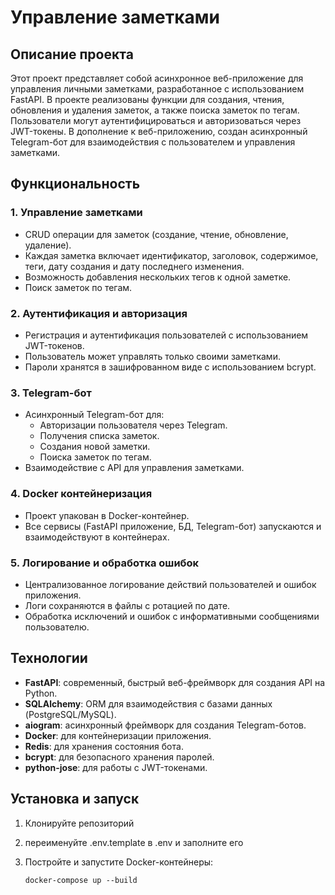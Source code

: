#  Управление заметками

## Описание проекта

Этот проект представляет собой асинхронное веб-приложение для управления личными заметками, разработанное с использованием FastAPI.
В проекте реализованы функции для создания, чтения, обновления и удаления заметок, а также поиска заметок по тегам. 
Пользователи могут аутентифицироваться и авторизоваться через JWT-токены. 
В дополнение к веб-приложению, создан асинхронный Telegram-бот для взаимодействия с пользователем и управления заметками.

## Функциональность

### 1. Управление заметками
- CRUD операции для заметок (создание, чтение, обновление, удаление).
- Каждая заметка включает идентификатор, заголовок, содержимое, теги, дату создания и дату последнего изменения.
- Возможность добавления нескольких тегов к одной заметке.
- Поиск заметок по тегам.

### 2. Аутентификация и авторизация
- Регистрация и аутентификация пользователей с использованием JWT-токенов.
- Пользователь может управлять только своими заметками.
- Пароли хранятся в зашифрованном виде с использованием bcrypt.

### 3. Telegram-бот
- Асинхронный Telegram-бот для:
  - Авторизации пользователя через Telegram.
  - Получения списка заметок.
  - Создания новой заметки.
  - Поиска заметок по тегам.
- Взаимодействие с API для управления заметками.

### 4. Docker контейнеризация
- Проект упакован в Docker-контейнер.
- Все сервисы (FastAPI приложение, БД, Telegram-бот) запускаются и взаимодействуют в контейнерах.

### 5. Логирование и обработка ошибок
- Централизованное логирование действий пользователей и ошибок приложения.
- Логи сохраняются в файлы с ротацией по дате.
- Обработка исключений и ошибок с информативными сообщениями пользователю.

## Технологии

- **FastAPI**: современный, быстрый веб-фреймворк для создания API на Python.
- **SQLAlchemy**: ORM для взаимодействия с базами данных (PostgreSQL/MySQL).
- **aiogram**: асинхронный фреймворк для создания Telegram-ботов.
- **Docker**: для контейнеризации приложения.
- **Redis**: для хранения состояния бота.
- **bcrypt**: для безопасного хранения паролей.
- **python-jose**: для работы с JWT-токенами.

## Установка и запуск

1. Клонируйте репозиторий

2. переименуйте .env.template в .env и заполните его 

3. Постройте и запустите Docker-контейнеры:
    ```
    docker-compose up --build
    ```
